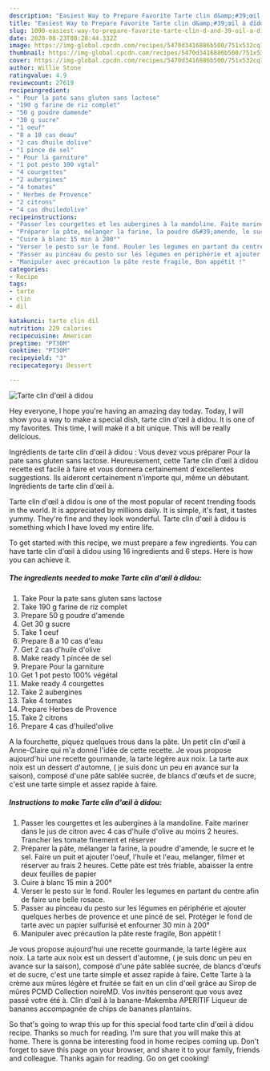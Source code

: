 ```yaml
---
description: "Easiest Way to Prepare Favorite Tarte clin d&amp;#39;œil à didou"
title: "Easiest Way to Prepare Favorite Tarte clin d&amp;#39;œil à didou"
slug: 1090-easiest-way-to-prepare-favorite-tarte-clin-d-and-39-oil-a-didou
date: 2020-08-23T08:28:44.332Z
image: https://img-global.cpcdn.com/recipes/5470d3416886b500/751x532cq70/tarte-clin-doeil-a-didou-photo-principale-de-la-recette.jpg
thumbnail: https://img-global.cpcdn.com/recipes/5470d3416886b500/751x532cq70/tarte-clin-doeil-a-didou-photo-principale-de-la-recette.jpg
cover: https://img-global.cpcdn.com/recipes/5470d3416886b500/751x532cq70/tarte-clin-doeil-a-didou-photo-principale-de-la-recette.jpg
author: Willie Stone
ratingvalue: 4.9
reviewcount: 27619
recipeingredient:
- " Pour la pate sans gluten sans lactose"
- "190 g farine de riz complet"
- "50 g poudre damende"
- "30 g sucre"
- "1 oeuf"
- "8 a 10 cas deau"
- "2 cas dhuile dolive"
- "1 pince de sel"
- " Pour la garniture"
- "1 pot pesto 100 vgtal"
- "4 courgettes"
- "2 aubergines"
- "4 tomates"
- " Herbes de Provence"
- "2 citrons"
- "4 cas dhuiledolive"
recipeinstructions:
- "Passer les courgettes et les aubergines à la mandoline. Faite mariner dans le jus de citron avec 4 cas d&#39;huile d&#39;olive au moins 2 heures. Trancher les tomate finement et réserver"
- "Préparer la pâte, mélanger la farine, la poudre d&#39;amende, le sucre et le sel. Faire un puit et ajouter l&#39;oeuf, l&#39;huile et l&#39;eau, melanger, filmer et réserver au frais 2 heures. Cette pâte est très friable, abaisser la entre deux feuilles de papier"
- "Cuire à blanc 15 min à 200°"
- "Verser le pesto sur le fond. Rouler les legumes en partant du centre afin de faire une belle rosace."
- "Passer au pinceau du pesto sur les légumes en périphérie et ajouter quelques herbes de provence et une pincé de sel. Protéger le fond de tarte avec un papier sulfurisé et enfourner 30 min à 200°"
- "Manipuler avec précaution la pâte reste fragile, Bon appétit !"
categories:
- Recipe
tags:
- tarte
- clin
- dil

katakunci: tarte clin dil 
nutrition: 229 calories
recipecuisine: American
preptime: "PT30M"
cooktime: "PT30M"
recipeyield: "3"
recipecategory: Dessert

---
```



![Tarte clin d&#39;œil à didou](https://img-global.cpcdn.com/recipes/5470d3416886b500/751x532cq70/tarte-clin-doeil-a-didou-photo-principale-de-la-recette.jpg)

Hey everyone, I hope you're having an amazing day today. Today, I will show you a way to make a special dish, tarte clin d&#39;œil à didou. It is one of my favorites. This time, I will make it a bit unique. This will be really delicious.

Ingrédients de tarte clin d&#39;œil à didou : Vous devez vous préparer Pour la pate sans gluten sans lactose. Heureusement, cette Tarte clin d&#39;œil à didou recette est facile à faire et vous donnera certainement d&#39;excellentes suggestions. Ils aideront certainement n&#39;importe qui, même un débutant. Ingrédients de tarte clin d&#39;œil à.

Tarte clin d&#39;œil à didou is one of the most popular of recent trending foods in the world. It is appreciated by millions daily. It is simple, it's fast, it tastes yummy. They're fine and they look wonderful. Tarte clin d&#39;œil à didou is something which I have loved my entire life.


To get started with this recipe, we must prepare a few ingredients. You can have tarte clin d&#39;œil à didou using 16 ingredients and 6 steps. Here is how you can achieve it.

<!--inarticleads1-->

##### The ingredients needed to make Tarte clin d&#39;œil à didou:

1. Take  Pour la pate sans gluten sans lactose
1. Take 190 g farine de riz complet
1. Prepare 50 g poudre d&#39;amende
1. Get 30 g sucre
1. Take 1 oeuf
1. Prepare 8 a 10 cas d&#39;eau
1. Get 2 cas d&#39;huile d&#39;olive
1. Make ready 1 pincée de sel
1. Prepare  Pour la garniture
1. Get 1 pot pesto 100% végétal
1. Make ready 4 courgettes
1. Take 2 aubergines
1. Take 4 tomates
1. Prepare  Herbes de Provence
1. Take 2 citrons
1. Prepare 4 cas d&#39;huiled&#39;olive


A la fourchette, piquez quelques trous dans la pâte. Un petit clin d&#39;œil à Anne-Claire qui m&#39;a donné l&#39;idée de cette recette. Je vous propose aujourd&#39;hui une recette gourmande, la tarte légère aux noix. La tarte aux noix est un dessert d&#39;automne, ( je suis donc un peu en avance sur la saison), composé d&#39;une pâte sablée sucrée, de blancs d&#39;œufs et de sucre, c&#39;est une tarte simple et assez rapide à faire. 

<!--inarticleads2-->

##### Instructions to make Tarte clin d&#39;œil à didou:

1. Passer les courgettes et les aubergines à la mandoline. Faite mariner dans le jus de citron avec 4 cas d&#39;huile d&#39;olive au moins 2 heures. Trancher les tomate finement et réserver
1. Préparer la pâte, mélanger la farine, la poudre d&#39;amende, le sucre et le sel. Faire un puit et ajouter l&#39;oeuf, l&#39;huile et l&#39;eau, melanger, filmer et réserver au frais 2 heures. Cette pâte est très friable, abaisser la entre deux feuilles de papier
1. Cuire à blanc 15 min à 200°
1. Verser le pesto sur le fond. Rouler les legumes en partant du centre afin de faire une belle rosace.
1. Passer au pinceau du pesto sur les légumes en périphérie et ajouter quelques herbes de provence et une pincé de sel. Protéger le fond de tarte avec un papier sulfurisé et enfourner 30 min à 200°
1. Manipuler avec précaution la pâte reste fragile, Bon appétit !


Je vous propose aujourd&#39;hui une recette gourmande, la tarte légère aux noix. La tarte aux noix est un dessert d&#39;automne, ( je suis donc un peu en avance sur la saison), composé d&#39;une pâte sablée sucrée, de blancs d&#39;œufs et de sucre, c&#39;est une tarte simple et assez rapide à faire. Cette Tarte à la crème aux mûres légère et fruitée se fait en un clin d&#39;œil grâce au Sirop de mûres PCMD Collection noireMD. Vos invités penseront que vous avez passé votre été à. Clin d&#39;œil à la banane-Makemba APERITIF Liqueur de bananes accompagnée de chips de bananes plantains. 

So that's going to wrap this up for this special food tarte clin d&#39;œil à didou recipe. Thanks so much for reading. I'm sure that you will make this at home. There is gonna be interesting food in home recipes coming up. Don't forget to save this page on your browser, and share it to your family, friends and colleague. Thanks again for reading. Go on get cooking!
